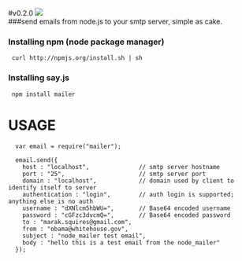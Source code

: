 #v0.2.0
<img src = "http://imgur.com/5Ol90.png"/><br/>
###send emails from node.js to your smtp server, simple as cake.

### Installing npm (node package manager)

     curl http://npmjs.org/install.sh | sh

### Installing say.js

     npm install mailer

# USAGE
      var email = require("mailer");

      email.send({
        host : "localhost",              // smtp server hostname
        port : "25",                     // smtp server port
        domain : "localhost",            // domain used by client to identify itself to server
        authentication : "login",        // auth login is supported; anything else is no auth
        username : "dXNlcm5hbWU=",       // Base64 encoded username
        password : "cGFzc3dvcmQ=",       // Base64 encoded password
        to : "marak.squires@gmail.com",
        from : "obama@whitehouse.gov",
        subject : "node_mailer test email",
        body : "hello this is a test email from the node_mailer"
      });
